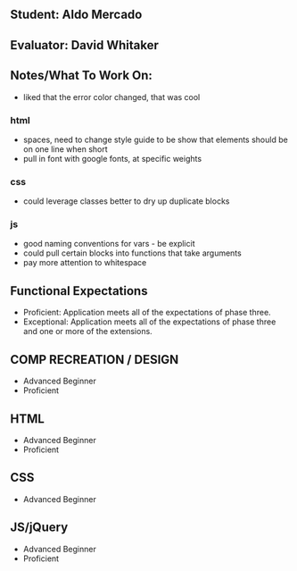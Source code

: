 ## Student: Aldo Mercado
## Evaluator: David Whitaker
## Notes/What To Work On:

* liked that the error color changed, that was cool

### html 
* spaces, need to change style guide to be show that elements should be on one line when short
* pull in font with google fonts, at specific weights

### css
* could leverage classes better to dry up duplicate blocks

### js
* good naming conventions for vars - be explicit
* could pull certain blocks into functions that take arguments
* pay more attention to whitespace

## Functional Expectations

* Proficient: Application meets all of the expectations of phase three.  
* Exceptional: Application meets all of the expectations of phase three and one or more of the extensions.  


## COMP RECREATION / DESIGN

* Advanced Beginner  
* Proficient  


## HTML

* Advanced Beginner  
* Proficient

## CSS

* Advanced Beginner  


## JS/jQuery

* Advanced Beginner  
* Proficient  
